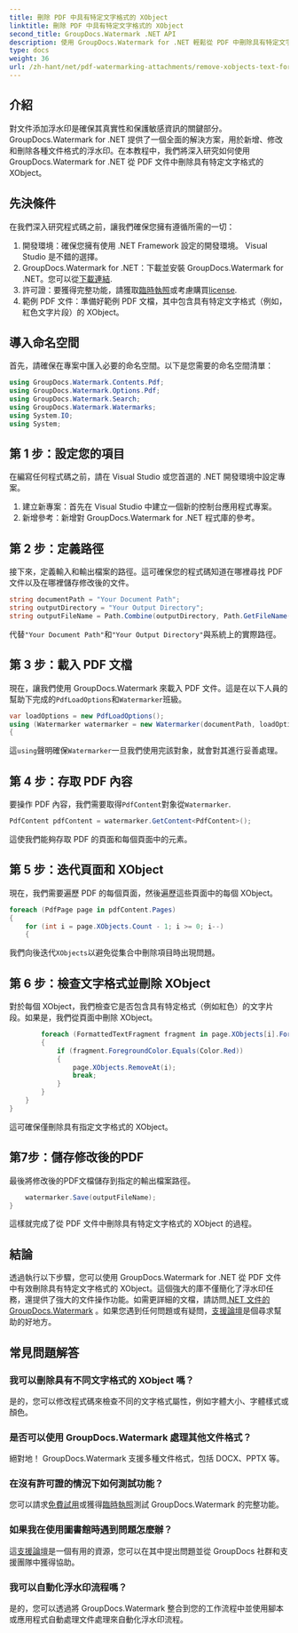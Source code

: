 ```yaml
---
title: 刪除 PDF 中具有特定文字格式的 XObject
linktitle: 刪除 PDF 中具有特定文字格式的 XObject
second_title: GroupDocs.Watermark .NET API
description: 使用 GroupDocs.Watermark for .NET 輕鬆從 PDF 中刪除具有特定文字格式的 XObject。請遵循我們的無縫文件操作指南。
type: docs
weight: 36
url: /zh-hant/net/pdf-watermarking-attachments/remove-xobjects-text-formatting-pdf/
---
```

## 介紹
對文件添加浮水印是確保其真實性和保護敏感資訊的關鍵部分。 GroupDocs.Watermark for .NET 提供了一個全面的解決方案，用於新增、修改和刪除各種文件格式的浮水印。在本教程中，我們將深入研究如何使用 GroupDocs.Watermark for .NET 從 PDF 文件中刪除具有特定文字格式的 XObject。
## 先決條件
在我們深入研究程式碼之前，讓我們確保您擁有遵循所需的一切：
1. 開發環境：確保您擁有使用 .NET Framework 設定的開發環境。 Visual Studio 是不錯的選擇。
2.  GroupDocs.Watermark for .NET：下載並安裝 GroupDocs.Watermark for .NET。您可以從[下載連結](https://releases.groupdocs.com/Watermark/net/).
3. 許可證：要獲得完整功能，請獲取[臨時執照](https://purchase.groupdocs.com/temporary-執照/)或考慮購買[license](https://purchase.groupdocs.com/buy).
4. 範例 PDF 文件：準備好範例 PDF 文檔，其中包含具有特定文字格式（例如，紅色文字片段）的 XObject。

## 導入命名空間
首先，請確保在專案中匯入必要的命名空間。以下是您需要的命名空間清單：
```csharp
using GroupDocs.Watermark.Contents.Pdf;
using GroupDocs.Watermark.Options.Pdf;
using GroupDocs.Watermark.Search;
using GroupDocs.Watermark.Watermarks;
using System.IO;
using System;
```
## 第 1 步：設定您的項目
在編寫任何程式碼之前，請在 Visual Studio 或您首選的 .NET 開發環境中設定專案。
1. 建立新專案：首先在 Visual Studio 中建立一個新的控制台應用程式專案。
2. 新增參考：新增對 GroupDocs.Watermark for .NET 程式庫的參考。
## 第 2 步：定義路徑
接下來，定義輸入和輸出檔案的路徑。這可確保您的程式碼知道在哪裡尋找 PDF 文件以及在哪裡儲存修改後的文件。
```csharp
string documentPath = "Your Document Path";
string outputDirectory = "Your Output Directory";
string outputFileName = Path.Combine(outputDirectory, Path.GetFileName(documentPath));
```
代替`"Your Document Path"`和`"Your Output Directory"`與系統上的實際路徑。
## 第 3 步：載入 PDF 文檔
現在，讓我們使用 GroupDocs.Watermark 來載入 PDF 文件。這是在以下人員的幫助下完成的`PdfLoadOptions`和`Watermarker`班級。
```csharp
var loadOptions = new PdfLoadOptions();
using (Watermarker watermarker = new Watermarker(documentPath, loadOptions))
{
```
這`using`聲明確保`Watermarker`一旦我們使用完該對象，就會對其進行妥善處理。
## 第 4 步：存取 PDF 內容
要操作 PDF 內容，我們需要取得`PdfContent`對象從`Watermarker`.
```csharp
PdfContent pdfContent = watermarker.GetContent<PdfContent>();
```
這使我們能夠存取 PDF 的頁面和每個頁面中的元素。
## 第 5 步：迭代頁面和 XObject
現在，我們需要遍歷 PDF 的每個頁面，然後遍歷這些頁面中的每個 XObject。
```csharp
foreach (PdfPage page in pdfContent.Pages)
{
    for (int i = page.XObjects.Count - 1; i >= 0; i--)
    {
```
我們向後迭代`XObjects`以避免從集合中刪除項目時出現問題。
## 第 6 步：檢查文字格式並刪除 XObject
對於每個 XObject，我們檢查它是否包含具有特定格式（例如紅色）的文字片段。如果是，我們從頁面中刪除 XObject。
```csharp
        foreach (FormattedTextFragment fragment in page.XObjects[i].FormattedTextFragments)
        {
            if (fragment.ForegroundColor.Equals(Color.Red))
            {
                page.XObjects.RemoveAt(i);
                break;
            }
        }
    }
}
```
這可確保僅刪除具有指定文字格式的 XObject。
## 第7步：儲存修改後的PDF
最後將修改後的PDF文檔儲存到指定的輸出檔案路徑。
```csharp
    watermarker.Save(outputFileName);
}
```
這樣就完成了從 PDF 文件中刪除具有特定文字格式的 XObject 的過程。

## 結論
透過執行以下步驟，您可以使用 GroupDocs.Watermark for .NET 從 PDF 文件中有效刪除具有特定文字格式的 XObject。這個強大的庫不僅簡化了浮水印任務，還提供了強大的文件操作功能。如需更詳細的文檔，請訪問[.NET 文件的 GroupDocs.Watermark](https://reference.groupdocs.com/Watermark/net/) 。如果您遇到任何問題或有疑問，[支援論壇](https://forum.groupdocs.com/c/watermark/19)是個尋求幫助的好地方。
## 常見問題解答
### 我可以刪除具有不同文字格式的 XObject 嗎？
是的，您可以修改程式碼來檢查不同的文字格式屬性，例如字體大小、字體樣式或顏色。
### 是否可以使用 GroupDocs.Watermark 處理其他文件格式？
絕對地！ GroupDocs.Watermark 支援多種文件格式，包括 DOCX、PPTX 等。
### 在沒有許可證的情況下如何測試功能？
您可以請求[免費試用](https://releases.groupdocs.com/)或獲得[臨時執照](https://purchase.groupdocs.com/temporary-license/)測試 GroupDocs.Watermark 的完整功能。
### 如果我在使用圖書館時遇到問題怎麼辦？
這[支援論壇](https://forum.groupdocs.com/c/watermark/19)是一個有用的資源，您可以在其中提出問題並從 GroupDocs 社群和支援團隊中獲得協助。
### 我可以自動化浮水印流程嗎？
是的，您可以透過將 GroupDocs.Watermark 整合到您的工作流程中並使用腳本或應用程式自動處理文件處理來自動化浮水印流程。